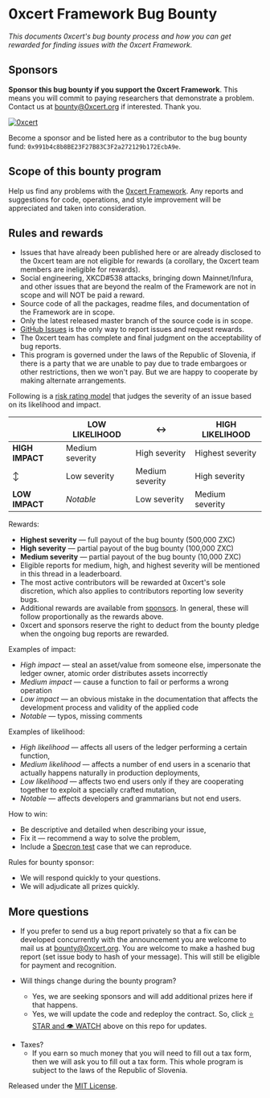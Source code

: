 # 0xcert Framework Bug Bounty

*This documents 0xcert's bug bounty process and how you can get rewarded for finding issues with the 0xcert Framework.*

## Sponsors

**Sponsor this bug bounty if you support the 0xcert Framework**. This means you will commit to paying researchers that demonstrate a problem. Contact us at [bounty@0xcert.org](mailto:bounty@0xcert.org) if interested. Thank you.

[![0xcert](https://img.shields.io/badge/0xcert-10.000.000%20ZXC-red.svg)](https://0xcert.org)

Become a sponsor and be listed here as a contributor to the bug bounty fund: `0x991b4c8b8BE23F27B83C3F2a272129b172EcbA9e`.

## Scope of this bounty program

Help us find any problems with the [0xcert Framework](https://docs.0xcert.org). Any reports and suggestions for code, operations, and style improvement will be appreciated and taken into consideration.

## Rules and rewards

- Issues that have already been published here or are already disclosed to the 0xcert team are not eligible for rewards (a corollary, the 0xcert team members are ineligible for rewards).
- Social engineering, XKCD#538 attacks, bringing down Mainnet/Infura, and other issues that are beyond the realm of the Framework are not in scope and will NOT be paid a reward.
- Source code of all the packages, readme files, and documentation of the Framework are in scope.
- Only the latest released master branch of the source code is in scope.
- [GitHub Issues](https://github.com/0xcert/framework/issues) is the only way to report issues and request rewards.
- The 0xcert team has complete and final judgment on the acceptability of bug reports.
- This program is governed under the laws of the Republic of Slovenia, if there is a party that we are unable to pay due to trade embargoes or other restrictions, then we won't pay. But we are happy to cooperate by making alternate arrangements.

Following is a [risk rating model](https://www.owasp.org/index.php/OWASP_Risk_Rating_Methodology) that judges the severity of an issue based on its likelihood and impact.

|                 | LOW LIKELIHOOD  | :left_right_arrow: | HIGH LIKELIHOOD      |
| --------------- | --------------- | ------------------ | -------------------- |
| **HIGH IMPACT** | Medium severity | High severity      | Highest severity |
| :arrow_up_down: | Low severity    | Medium severity    | High severity        |
| **LOW IMPACT**  | *Notable*       | Low severity       | Medium severity      |

Rewards:

- **Highest severity** — full payout of the bug bounty (500,000 ZXC)
- **High severity** — partial payout of the bug bounty (100,000 ZXC)
- **Medium severity** — partial payout of the bug bounty (10,000 ZXC)
- Eligible reports for medium, high, and highest severity will be mentioned in this thread in a leaderboard.
- The most active contributors will be rewarded at 0xcert's sole discretion, which also applies to contributors reporting low severity bugs.
- Additional rewards are available from [sponsors](#sponsors). In general, these will follow proportionally as the rewards above.
- 0xcert and sponsors reserve the right to deduct from the bounty pledge when the ongoing bug reports are rewarded.

Examples of impact:

- *High impact* — steal an asset/value from someone else, impersonate the ledger owner, atomic order distributes assets incorrectly
- *Medium impact* — cause a function to fail or performs a wrong operation
- *Low impact* — an obvious mistake in the documentation that affects the development process and validity of the applied code
- *Notable* — typos, missing comments

Examples of likelihood:

* *High likelihood* — affects all users of the ledger performing a certain function,
* *Medium likelihood* — affects a number of end users in a scenario that actually happens naturally in production deployments,
* *Low likelihood* — affects two end users only if they are cooperating together to exploit a specially crafted mutation,
* *Notable* — affects developers and grammarians but not end users.

How to win:

- Be descriptive and detailed when describing your issue,
- Fix it — recommend a way to solve the problem,
- Include a [Specron test](https://specron.github.io/framework/) case that we can reproduce.

Rules for bounty sponsor:

- We will respond quickly to your questions.
- We will adjudicate all prizes quickly.

## More questions

* If you prefer to send us a bug report privately so that a fix can be developed concurrently with the announcement you are welcome to mail us at [bounty@0xcert.org](mailto:bounty@0xcert.org). You are welcome to make a hashed bug report (set issue body to hash of your message). This will still be eligible for payment and recognition.

* Will things change during the bounty program?
  * Yes, we are seeking sponsors and will add additional prizes here if that happens.
  * Yes, we will update the code and redeploy the contract. So, click [:star: STAR and :eye: WATCH](https://github.com/0xcert/framework/) above on this repo for updates.

- Taxes?
  - If you earn so much money that you will need to fill out a tax form, then we will ask you to fill out a tax form. This whole program is subject to the laws of the Republic of Slovenia.

Released under the [MIT License](LICENSE).
